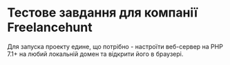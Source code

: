 # Тестове завдання для компанії Freelancehunt

Для запуска проекту едине, що потрібно - настроїти веб-сервер на PHP 7.1+ на любий локальній домен та відкрити його в браузері.  
